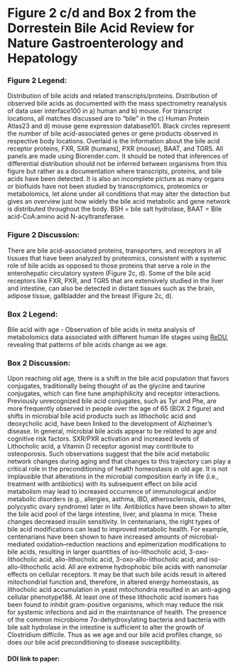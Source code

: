 # Figure 2 c/d and Box 2 from the Dorrestein Bile Acid Review for Nature Gastroenterology and Hepatology

### Figure 2 Legend: 
Distribution of bile acids and related transcripts/proteins. Distribution of observed bile acids as documented with the mass spectrometry reanalysis of data user interface100 in a) human and b) mouse. For transcript locations, all matches discussed are to “bile” in the c) Human Protein Atlas23 and d) mouse gene expression database101. Black circles represent the number of bile acid-associated genes or gene products observed in respective body locations. Overlaid is the information about the bile acid receptor proteins, FXR, SXR (humans), PXR (mouse), BAAT, and TGR5. All panels are made using Biorender.com. It should be noted that inferences of differential distribution should not be inferred between organisms from this figure but rather as a documentation where transcripts, proteins, and bile acids have been detected. It is also an incomplete picture as many organs or biofluids have not been studied by transcriptomics, proteomics or metabolomics, let alone under all conditions that may alter the detection but gives an overview just how widely the bile acid metabolic and gene network is distributed throughout the body. BSH = bile salt hydrolase, BAAT = Bile acid-CoA:amino acid N-acyltransferase.

### Figure 2 Discussion:

There are bile acid-associated proteins, transporters, and receptors in all tissues that have been analyzed by proteomics, consistent with a systemic role of bile acids as opposed to those proteins that serve a role in the enterohepatic circulatory system (Figure 2c, d). Some of the bile acid receptors like FXR, PXR, and TGR5 that are extensively studied in the liver and intestine, can also be detected in distant tissues such as the brain, adipose tissue, gallbladder and the breast (Figure 2c, d). 

### Box 2 Legend: 

Bile acid with age - Observation of bile acids in meta analysis of metabolomics data associated with different human life stages using [ReDU](https://redu.ucsd.edu/), revealing that patterns of bile acids change as we age.

### Box 2 Discussion:

Upon reaching old age, there is a shift in the bile acid population that favors conjugates, traditionally being thought of as the glycine and taurine conjugates, which can fine tune amphiphilicity and receptor interactions. Previously unrecognized bile acid conjugates, such as Tyr and Phe, are more frequently observed in people over the age of 65 (BOX 2 figure) and shifts in microbial bile acid products such as lithocholic acid and deoxycholic acid, have been linked to the development of Alzheimer’s disease. In general, microbial bile acids appear to be related to age and cognitive risk factors. SXR/PXR activation and increased levels of Lithocholic acid, a Vitamin D receptor agonist may contribute to osteoporosis. Such observations suggest that the bile acid metabolic network changes during aging and that changes to this trajectory can play a critical role in the preconditioning of health homeostasis in old age. It is not implausible that alterations in the microbial composition early in life (i.e., treatment with antibiotics) with its subsequent effect on bile acid metabolism may lead to increased occurrence of immunological and/or metabolic disorders (e.g., allergies, asthma, IBD, atherosclerosis, diabetes, polycystic ovary syndrome) later in life. Antibiotics have been shown to alter the bile acid pool of the large intestine, liver, and plasma in mice. These changes decreased insulin sensitivity. In centenarians, the right types of bile acid modifications can lead to improved metabolic health. For example, centenarians have been shown to have increased amounts of microbial-mediated oxidation–reduction reactions and epimerization modifications to bile acids, resulting in larger quantities of iso-lithocholic acid, 3-oxo-lithocholic acid, allo-lithocholic acid, 3-oxo-allo-lithocholic acid, and iso-allo-lithocholic acid. All are extreme hydrophobic bile acids with nanomolar effects on cellular receptors. It may be that such bile acids result in altered mitochondrial function and, therefore, in altered energy homeostasis, as lithocholic acid accumulation in yeast mitochondria resulted in an anti-aging cellular phenotype186. At least one of these lithocholic acid isomers has been found to inhibit gram-positive organisms, which may reduce the risk for systemic infections and aid in the maintenance of health. The presence of the common microbiome 7α-dehydroxylating bacteria and bacteria with bile salt hydrolase in the intestine is sufficient to alter the growth of Clostridium difficile. Thus as we age and our bile acid profiles change, so does our bile acid preconditioning to disease susceptibility. 

#### DOI link to paper:

 
